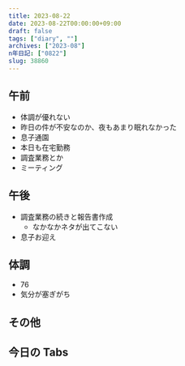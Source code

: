```yaml
---
title: 2023-08-22
date: 2023-08-22T00:00:00+09:00
draft: false
tags: ["diary", ""]
archives: ["2023-08"]
n年日記: ["0822"]
slug: 38860
---
```


## 午前

- 体調が優れない
- 昨日の件が不安なのか、夜もあまり眠れなかった
- 息子通園
- 本日も在宅勤務
- 調査業務とか
- ミーティング

## 午後

- 調査業務の続きと報告書作成
  - なかなかネタが出てこない
- 息子お迎え

## 体調

- 76
- 気分が塞ぎがち

## その他

## 今日の Tabs
